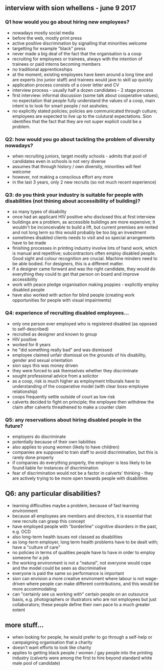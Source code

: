 ## interview with sion whellens - june 9 2017

### Q1 how would you go about hiring new employees?

- nowadays mostly social media
- before the web, mostly print press
- active positive discrimination by signalling that minorities welcome
- targetting for example "black" press
- never made a big deal of the fact that the organisation is a coop
- recruiting for employees or trainees, always with the intention of trainees or paid interns becoming members
- no traditional apprenticeships
- at the moment, existing employees have been around a long time and are experts (no junior staff) and trainees would jave to skill up quickly
- application process consists of a cover letter and CV
- interview process - usually half a dozen candidates - 2 stage process
- first interview: informal discussion (some talk about cooperative values), no expectation that people fully understand the values of a coop, main intent is to look for smart people / not assholes;
- no explicitly stated policies; policies are communicated through culture; employees are expected to live up to the culutural expectations. Sion identifies that the fact that they are not super explicit could be a problem.

### Q2: how would you go about tackling the problem of diversity nowadays?
- when recruiting juniors, target mostly schools - admits that pool of candidates even in schools is not very diverse
- assumes that through history / own diversity, minorities will feel welcome
- however, not making a consciious effort any more
- in the last 3 years, only 2 new recruits (so not much recent experience)

### Q3: do you think your industry is suitable for people with disabilities (not thining about accessibility of building)?
- so many types of disability
- once had an applicant HIV positive who disclosed this at first interview
- buildings are a problem, as accessible buildings are more expensive; it wouldn't be inconceivable to build a lift, but current premises are rented and not long term so this would probably be too big an investment
- sometimes disabled clients needs to visit and so special arrangements have to be made
- finishing processes in printing industry involve lots of hand work, which is manual and repetitive; subcontractors often employ disabled people. Good sight and colour recognition are crucial. Machine minders need to be able bodied. For designers, this is a different matter.
- If a designer came forward and was the right candidate, they would do everything they could to get that person on board and improve accessibility
- work with peace pledge organisation making poppies - explicitly employ disabled people
- have also worked with action for blind people (creating work opportunities for people with visual impairments)

### Q4: experience of recruiting disabled employees...
- only one person ever employed who is registered disabled (as opposed to self-described)
- recruited as designer and known to group
- HIV positive
- worked for 6 years
- he "did something really bad" and was dismissed
- employee claimed unfair dismissal on the grounds of his disability, gender and sexual orientation
- sion says this was money driven
- they were forced to ask themselves whether they discriminate
- sought professional advice from a solicitor
- as a coop, risk is much higher as employment tribunals have to understanding of the cooperative model (with clear boss-employee relationship)
- coops frequently settle outside of court as low risk
- calverts decided to fight on principle; the employee then withdrew the claim after calverts threathened to make a counter claim

### Q5: any reservations about hiring disabled people in the future?
- employers do discriminate
- potentially because of their own liabilities
- also applies to young women (likely to have children)
- companies are supposed to train staff to avoid discrimination, but this is rarely done properly
- if companies do everything properly, the employer is less likely to be found liable for instances of discrimination
- fear of discrimination would not be a factor in calverts' thinking - they are actively trying to be more open towards people with disabilities


## Q6: any particular disabilities?
- learning difficulties maybe a problem, because of fast learning environment
- because all employees are members and directors, it is essential that new recruits can grasp this concept
- have employed people with "borderline" cognitive disorders in the past, e.g. OCD
- also long-term health issues not classed as disabilities
- as  long-term employer, long term health problems have to be dealt with; have a "culture of care"
- no policies in terms of qualities people have to have in order to employ someone for a job
- the working environment is not a "natural", not everyone would cope and the model could be seen as discriminative
- everyone is paid the same so performance is important
- sion can envision a more creative enviroment where labour is not wage-driven where people can make different contributions, and this would be more accommodating
- can "certainly see us working with" certain people on an outsource basis, e.g. photographers or illustrators who are not employees but just collaborators; these people define their own pace to a much greater extent

## more stuff...
- when looking for people, he would prefer to go through a self-help or campaigning organisation that a charity
- doesn't want efforts to look like charity
- applies to getting black people / women / gay people into the printing industry (calverts were among the first to hire beyond standard white male pool of candidate)

